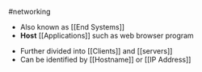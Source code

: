 #networking 
* Also known as [[End Systems]]
* **Host** [[Applications]] such as web browser program
- Further divided into [[Clients]] and [[servers]]
- Can be identified by [[Hostname]] or [[IP Address]]
